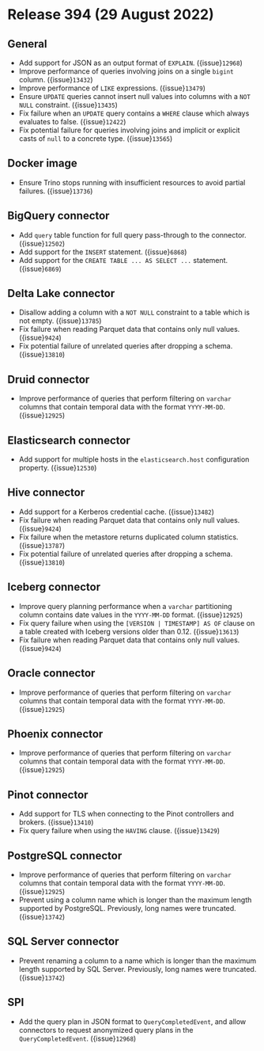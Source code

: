 # Release 394 (29 August 2022)

## General

* Add support for JSON as an output format of `EXPLAIN`. ({issue}`12968`)
* Improve performance of queries involving joins on a single `bigint` column. ({issue}`13432`)
* Improve performance of `LIKE` expressions. ({issue}`13479`)
* Ensure `UPDATE` queries cannot insert null values into columns with a
  `NOT NULL` constraint. ({issue}`13435`)
* Fix failure when an `UPDATE` query contains a `WHERE` clause which always
  evaluates to false. ({issue}`12422`)
* Fix potential failure for queries involving joins and implicit or explicit
  casts of `null` to a concrete type. ({issue}`13565`)

## Docker image

* Ensure Trino stops running with insufficient resources to avoid partial
  failures. ({issue}`13736`)

## BigQuery connector

* Add `query` table function for full query pass-through to the connector. ({issue}`12502`)
* Add support for the `INSERT` statement. ({issue}`6868`)
* Add support for the `CREATE TABLE ... AS SELECT ...` statement. ({issue}`6869`)

## Delta Lake connector

* Disallow adding a column with a `NOT NULL` constraint to a table which is not
  empty. ({issue}`13785`)
* Fix failure when reading Parquet data that contains only null values. ({issue}`9424`)
* Fix potential failure of unrelated queries after dropping a schema. ({issue}`13810`)

## Druid connector

* Improve performance of queries that perform filtering on `varchar` columns that
  contain temporal data with the format `YYYY-MM-DD`. ({issue}`12925`)

## Elasticsearch connector

* Add support for multiple hosts in the `elasticsearch.host` configuration
  property. ({issue}`12530`)

## Hive connector

* Add support for a Kerberos credential cache. ({issue}`13482`)
* Fix failure when reading Parquet data that contains only null values. ({issue}`9424`)
* Fix failure when the metastore returns duplicated column statistics. ({issue}`13787`)
* Fix potential failure of unrelated queries after dropping a schema. ({issue}`13810`)

## Iceberg connector

* Improve query planning performance when a `varchar` partitioning column
  contains date values in the `YYYY-MM-DD` format. ({issue}`12925`)
* Fix query failure when using the `[VERSION | TIMESTAMP] AS OF` clause on a
  table created with Iceberg versions older than 0.12. ({issue}`13613`)
* Fix failure when reading Parquet data that contains only null values. ({issue}`9424`)

## Oracle connector

* Improve performance of queries that perform filtering on `varchar` columns that
  contain temporal data with the format `YYYY-MM-DD`. ({issue}`12925`)

## Phoenix connector

* Improve performance of queries that perform filtering on `varchar` columns that
  contain temporal data with the format `YYYY-MM-DD`. ({issue}`12925`)

## Pinot connector

* Add support for TLS when connecting to the Pinot controllers and brokers. ({issue}`13410`)
* Fix query failure when using the `HAVING` clause. ({issue}`13429`)

## PostgreSQL connector

* Improve performance of queries that perform filtering on `varchar` columns
  that contain temporal data with the format `YYYY-MM-DD`. ({issue}`12925`)
* Prevent using a column name which is longer than the maximum length supported
  by PostgreSQL. Previously, long names were truncated. ({issue}`13742`)

## SQL Server connector

* Prevent renaming a column to a name which is longer than the maximum length
  supported by SQL Server. Previously, long names were truncated. ({issue}`13742`)

## SPI

* Add the query plan in JSON format to `QueryCompletedEvent`, and allow
  connectors to request anonymized query plans in the `QueryCompletedEvent`. ({issue}`12968`)
